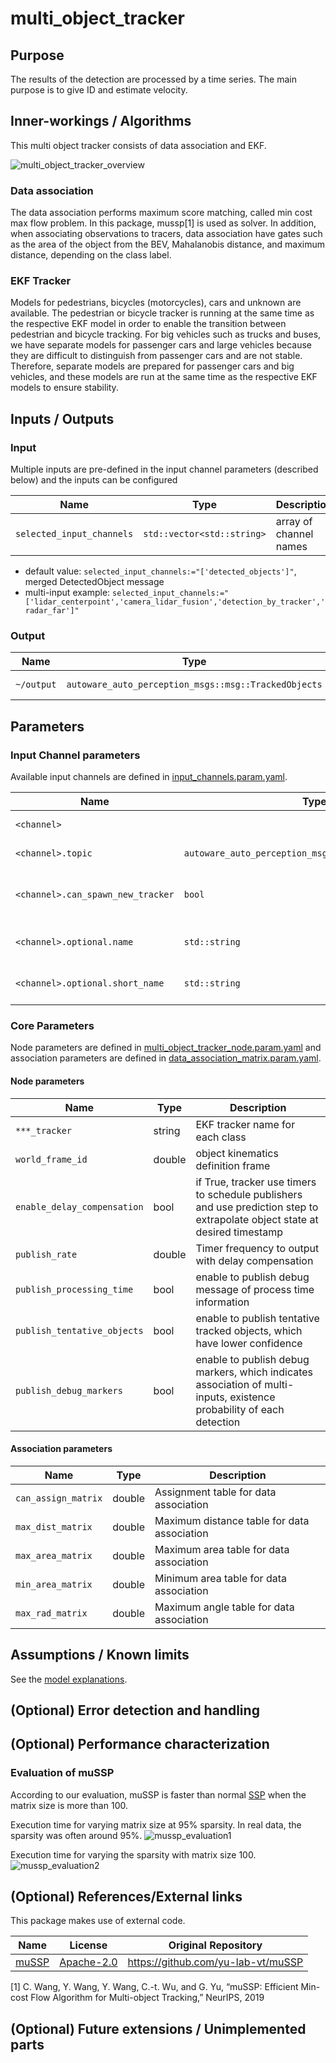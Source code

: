 # multi_object_tracker

## Purpose

The results of the detection are processed by a time series. The main purpose is to give ID and estimate velocity.

## Inner-workings / Algorithms

This multi object tracker consists of data association and EKF.

![multi_object_tracker_overview](image/multi_object_tracker_overview.svg)

### Data association

The data association performs maximum score matching, called min cost max flow problem.
In this package, mussp[1] is used as solver.
In addition, when associating observations to tracers, data association have gates such as the area of the object from the BEV, Mahalanobis distance, and maximum distance, depending on the class label.

### EKF Tracker

Models for pedestrians, bicycles (motorcycles), cars and unknown are available.
The pedestrian or bicycle tracker is running at the same time as the respective EKF model in order to enable the transition between pedestrian and bicycle tracking.
For big vehicles such as trucks and buses, we have separate models for passenger cars and large vehicles because they are difficult to distinguish from passenger cars and are not stable. Therefore, separate models are prepared for passenger cars and big vehicles, and these models are run at the same time as the respective EKF models to ensure stability.

<!-- Write how this package works. Flowcharts and figures are great. Add sub-sections as you like.

Example:
  ### Flowcharts

  ...(PlantUML or something)

  ### State Transitions

  ...(PlantUML or something)

  ### How to filter target obstacles

  ...

  ### How to optimize trajectory

  ...
-->

## Inputs / Outputs

### Input

Multiple inputs are pre-defined in the input channel parameters (described below) and the inputs can be configured

| Name                      | Type                       | Description            |
| ------------------------- | -------------------------- | ---------------------- |
| `selected_input_channels` | `std::vector<std::string>` | array of channel names |

- default value: `selected_input_channels:="['detected_objects']"`, merged DetectedObject message
- multi-input example: `selected_input_channels:="['lidar_centerpoint','camera_lidar_fusion','detection_by_tracker','radar_far']"`

### Output

| Name       | Type                                                 | Description     |
| ---------- | ---------------------------------------------------- | --------------- |
| `~/output` | `autoware_auto_perception_msgs::msg::TrackedObjects` | tracked objects |

## Parameters

### Input Channel parameters

Available input channels are defined in [input_channels.param.yaml](config/input_channels.param.yaml).

| Name                              | Type                                                  | Description                           |
| --------------------------------- | ----------------------------------------------------- | ------------------------------------- |
| `<channel>`                       |                                                       | the name of channel                   |
| `<channel>.topic`                 | `autoware_auto_perception_msgs::msg::DetectedObjects` | detected objects                      |
| `<channel>.can_spawn_new_tracker` | `bool`                                                | a switch allow to spawn a new tracker |
| `<channel>.optional.name`         | `std::string`                                         | channel name for analysis             |
| `<channel>.optional.short_name`   | `std::string`                                         | short name for visualization          |

### Core Parameters

Node parameters are defined in [multi_object_tracker_node.param.yaml](config/multi_object_tracker_node.param.yaml) and association parameters are defined in [data_association_matrix.param.yaml](config/data_association_matrix.param.yaml).

#### Node parameters

| Name                        | Type   | Description                                                                                                                 |
| --------------------------- | ------ | --------------------------------------------------------------------------------------------------------------------------- |
| `***_tracker`               | string | EKF tracker name for each class                                                                                             |
| `world_frame_id`            | double | object kinematics definition frame                                                                                          |
| `enable_delay_compensation` | bool   | if True, tracker use timers to schedule publishers and use prediction step to extrapolate object state at desired timestamp |
| `publish_rate`              | double | Timer frequency to output with delay compensation                                                                           |
| `publish_processing_time`   | bool   | enable to publish debug message of process time information                                                                 |
| `publish_tentative_objects` | bool   | enable to publish tentative tracked objects, which have lower confidence                                                    |
| `publish_debug_markers`     | bool   | enable to publish debug markers, which indicates association of multi-inputs, existence probability of each detection       |

#### Association parameters

| Name                | Type   | Description                                 |
| ------------------- | ------ | ------------------------------------------- |
| `can_assign_matrix` | double | Assignment table for data association       |
| `max_dist_matrix`   | double | Maximum distance table for data association |
| `max_area_matrix`   | double | Maximum area table for data association     |
| `min_area_matrix`   | double | Minimum area table for data association     |
| `max_rad_matrix`    | double | Maximum angle table for data association    |

## Assumptions / Known limits

See the [model explanations](models.md).

## (Optional) Error detection and handling

<!-- Write how to detect errors and how to recover from them.

Example:
  This package can handle up to 20 obstacles. If more obstacles found, this node will give up and raise diagnostic errors.
-->

## (Optional) Performance characterization

### Evaluation of muSSP

According to our evaluation, muSSP is faster than normal [SSP](src/data_association/successive_shortest_path) when the matrix size is more than 100.

Execution time for varying matrix size at 95% sparsity. In real data, the sparsity was often around 95%.
![mussp_evaluation1](image/mussp_evaluation1.png)

Execution time for varying the sparsity with matrix size 100.
![mussp_evaluation2](image/mussp_evaluation2.png)

## (Optional) References/External links

This package makes use of external code.

| Name                                                      | License                                                   | Original Repository                  |
| --------------------------------------------------------- | --------------------------------------------------------- | ------------------------------------ |
| [muSSP](src/data_association/mu_successive_shortest_path) | [Apache-2.0](https://www.apache.org/licenses/LICENSE-2.0) | <https://github.com/yu-lab-vt/muSSP> |

[1] C. Wang, Y. Wang, Y. Wang, C.-t. Wu, and G. Yu, “muSSP: Efficient
Min-cost Flow Algorithm for Multi-object Tracking,” NeurIPS, 2019

## (Optional) Future extensions / Unimplemented parts

<!-- Write future extensions of this package.

Example:
  Currently, this package can't handle the chattering obstacles well. We plan to add some probabilistic filters in the perception layer to improve it.
  Also, there are some parameters that should be global(e.g. vehicle size, max steering, etc.). These will be refactored and defined as global parameters so that we can share the same parameters between different nodes.
-->
